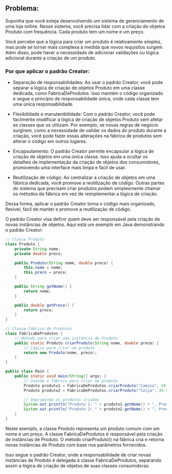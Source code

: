 ## Problema:

Suponha que você esteja desenvolvendo um sistema de gerenciamento de uma loja online. Nesse sistema, você precisa lidar com a criação de objetos Produto com frequência. Cada produto tem um nome e um preço.

Você percebe que a lógica para criar um produto é relativamente simples, mas pode se tornar mais complexa à medida que novos requisitos surgem. Além disso, pode haver a necessidade de adicionar validações ou lógica adicional durante a criação de um produto.

### Por que aplicar o padrão Creator:

- Separação de responsabilidades: Ao usar o padrão Creator, você pode separar a lógica de criação de objetos Produto em uma classe dedicada, como FabricaDeProdutos. Isso mantém o código organizado e segue o princípio de responsabilidade única, onde cada classe tem uma única responsabilidade.

- Flexibilidade e manutenibilidade: Com o padrão Creator, você pode facilmente modificar a lógica de criação de objetos Produto sem afetar as classes que os utilizam. Por exemplo, se novas regras de negócio surgirem, como a necessidade de validar os dados do produto durante a criação, você pode fazer essas alterações na fábrica de produtos sem alterar o código em outros lugares.

- Encapsulamento: O padrão Creator permite encapsular a lógica de criação de objetos em uma única classe. Isso ajuda a ocultar os detalhes de implementação da criação de objetos dos consumidores, promovendo uma interface mais limpa e fácil de usar.

- Reutilização de código: Ao centralizar a criação de objetos em uma fábrica dedicada, você promove a reutilização de código. Outras partes do sistema que precisam criar produtos podem simplesmente chamar os métodos da fábrica em vez de reimplementar a lógica de criação.

Dessa forma, aplicar o padrão Creator torna o código mais organizado, flexível, fácil de manter e promove a reutilização de código.


O padrão Creator visa definir quem deve ser responsável pela criação de novas instâncias de objetos. Aqui está um exemplo em Java demonstrando o padrão Creator:

```java
// Classe Produto
class Produto {
    private String nome;
    private double preco;

    public Produto(String nome, double preco) {
        this.nome = nome;
        this.preco = preco;
    }

    public String getNome() {
        return nome;
    }

    public double getPreco() {
        return preco;
    }
}

// Classe Fábrica de Produtos
class FabricaDeProdutos {
    // Método para criar uma instância de Produto
    public static Produto criarProduto(String nome, double preco) {
        // Lógica para criar um produto
        return new Produto(nome, preco);
    }
}

public class Main {
    public static void main(String[] args) {
        // Usando a fábrica para criar um produto
        Produto produto1 = FabricaDeProdutos.criarProduto("Camisa", 29.99);
        Produto produto2 = FabricaDeProdutos.criarProduto("Calça", 39.99);

        // Imprimindo os produtos criados
        System.out.println("Produto 1: " + produto1.getNome() + ", Preço: " + produto1.getPreco());
        System.out.println("Produto 2: " + produto2.getNome() + ", Preço: " + produto2.getPreco());
    }
}
```

Neste exemplo, a classe Produto representa um produto comum com um nome e um preço. A classe FabricaDeProdutos é responsável pela criação de instâncias de Produto. O método criarProduto() na fábrica cria e retorna novas instâncias de Produto com base nos parâmetros fornecidos.

Isso segue o padrão Creator, onde a responsabilidade de criar novas instâncias de Produto é delegada à classe FabricaDeProdutos, separando assim a lógica de criação de objetos de suas classes consumidoras.

